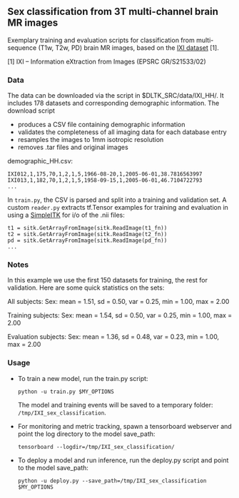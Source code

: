 ## Sex classification from 3T multi-channel brain MR images
Exemplary training and evaluation scripts for classification from multi-sequence (T1w, T2w, PD) brain MR images, based on the [IXI dataset](http://brain-development.org/ixi-dataset/) [1]. 

[1] IXI – Information eXtraction from Images (EPSRC GR/S21533/02)



### Data
The data can be downloaded via the script in $DLTK_SRC/data/IXI_HH/. It includes 178 datasets and corresponding demographic information. The download script
 - produces a CSV file containing demographic information
 - validates the completeness of all imaging data for each database entry
 - resamples the images to 1mm isotropic resolution
 - removes .tar files and original images

demographic_HH.csv:
```IXI_ID,"SEX_ID (1=m, 2=f)",HEIGHT,WEIGHT,ETHNIC_ID,MARITAL_ID,OCCUPATION_ID,QUALIFICATION_ID,DOB,DATE_AVAILABLE,STUDY_DATE,AGE
IXI012,1,175,70,1,2,1,5,1966-08-20,1,2005-06-01,38.7816563997
IXI013,1,182,70,1,2,1,5,1958-09-15,1,2005-06-01,46.7104722793
...
```

In `train.py`, the CSV is parsed and split into a training and validation set. A custom `reader.py` extracts tf.Tensor examples for training and evaluation in using a [SimpleITK](http://www.simpleitk.org/) for  i/o of the .nii files:

```...
t1 = sitk.GetArrayFromImage(sitk.ReadImage(t1_fn))
t2 = sitk.GetArrayFromImage(sitk.ReadImage(t2_fn))
pd = sitk.GetArrayFromImage(sitk.ReadImage(pd_fn))
...

```

### Notes 
In this example we use the first 150 datasets for training, the rest for validation. Here are some quick statistics on the sets:

All subjects:
Sex: mean = 1.51, sd = 0.50, var = 0.25, min = 1.00, max = 2.00

Training subjects:
Sex: mean = 1.54, sd = 0.50, var = 0.25, min = 1.00, max = 2.00

Evaluation subjects:
Sex: mean = 1.36, sd = 0.48, var = 0.23, min = 1.00, max = 2.00


### Usage
- To train a new model, run the train.py script:

  ```python -u train.py $MY_OPTIONS```

  The model and training events will be saved to a temporary folder: `/tmp/IXI_sex_classification`.

- For monitoring and metric tracking, spawn a tensorboard webserver and point the log directory to the model save_path:

  ```tensorboard --logdir=/tmp/IXI_sex_classification/```

- To deploy a model and run inference, run the deploy.py script and point to the model save_path:

  ```python -u deploy.py --save_path=/tmp/IXI_sex_classification $MY_OPTIONS```